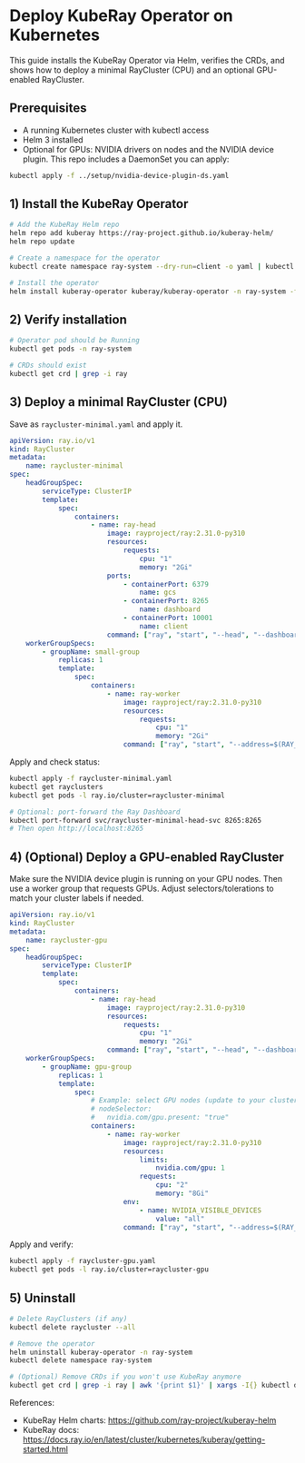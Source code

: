 # Deploy KubeRay Operator on Kubernetes

This guide installs the KubeRay Operator via Helm, verifies the CRDs, and shows how to deploy a minimal RayCluster (CPU) and an optional GPU-enabled RayCluster.

## Prerequisites

- A running Kubernetes cluster with kubectl access
- Helm 3 installed
- Optional for GPUs: NVIDIA drivers on nodes and the NVIDIA device plugin. This repo includes a DaemonSet you can apply:

```bash
kubectl apply -f ../setup/nvidia-device-plugin-ds.yaml
```

## 1) Install the KubeRay Operator

```bash
# Add the KubeRay Helm repo
helm repo add kuberay https://ray-project.github.io/kuberay-helm/
helm repo update

# Create a namespace for the operator
kubectl create namespace ray-system --dry-run=client -o yaml | kubectl apply -f -

# Install the operator
helm install kuberay-operator kuberay/kuberay-operator -n ray-system -f k8s/kuberay-operator-values.yaml
```

## 2) Verify installation

```bash
# Operator pod should be Running
kubectl get pods -n ray-system

# CRDs should exist
kubectl get crd | grep -i ray
```

## 3) Deploy a minimal RayCluster (CPU)

Save as `raycluster-minimal.yaml` and apply it.

```yaml
apiVersion: ray.io/v1
kind: RayCluster
metadata:
	name: raycluster-minimal
spec:
	headGroupSpec:
		serviceType: ClusterIP
		template:
			spec:
				containers:
					- name: ray-head
						image: rayproject/ray:2.31.0-py310
						resources:
							requests:
								cpu: "1"
								memory: "2Gi"
						ports:
							- containerPort: 6379
								name: gcs
							- containerPort: 8265
								name: dashboard
							- containerPort: 10001
								name: client
						command: ["ray", "start", "--head", "--dashboard-host=0.0.0.0"]
	workerGroupSpecs:
		- groupName: small-group
			replicas: 1
			template:
				spec:
					containers:
						- name: ray-worker
							image: rayproject/ray:2.31.0-py310
							resources:
								requests:
									cpu: "1"
									memory: "2Gi"
							command: ["ray", "start", "--address=$(RAY_HEAD_SERVICE_HOST):6379"]
```

Apply and check status:

```bash
kubectl apply -f raycluster-minimal.yaml
kubectl get rayclusters
kubectl get pods -l ray.io/cluster=raycluster-minimal

# Optional: port-forward the Ray Dashboard
kubectl port-forward svc/raycluster-minimal-head-svc 8265:8265
# Then open http://localhost:8265
```

## 4) (Optional) Deploy a GPU-enabled RayCluster

Make sure the NVIDIA device plugin is running on your GPU nodes. Then use a worker group that requests GPUs. Adjust selectors/tolerations to match your cluster labels if needed.

```yaml
apiVersion: ray.io/v1
kind: RayCluster
metadata:
	name: raycluster-gpu
spec:
	headGroupSpec:
		serviceType: ClusterIP
		template:
			spec:
				containers:
					- name: ray-head
						image: rayproject/ray:2.31.0-py310
						resources:
							requests:
								cpu: "1"
								memory: "2Gi"
						command: ["ray", "start", "--head", "--dashboard-host=0.0.0.0"]
	workerGroupSpecs:
		- groupName: gpu-group
			replicas: 1
			template:
				spec:
					# Example: select GPU nodes (update to your cluster's labels if different)
					# nodeSelector:
					#   nvidia.com/gpu.present: "true"
					containers:
						- name: ray-worker
							image: rayproject/ray:2.31.0-py310
							resources:
								limits:
									nvidia.com/gpu: 1
								requests:
									cpu: "2"
									memory: "8Gi"
							env:
								- name: NVIDIA_VISIBLE_DEVICES
									value: "all"
							command: ["ray", "start", "--address=$(RAY_HEAD_SERVICE_HOST):6379"]
```

Apply and verify:

```bash
kubectl apply -f raycluster-gpu.yaml
kubectl get pods -l ray.io/cluster=raycluster-gpu
```

## 5) Uninstall

```bash
# Delete RayClusters (if any)
kubectl delete raycluster --all

# Remove the operator
helm uninstall kuberay-operator -n ray-system
kubectl delete namespace ray-system

# (Optional) Remove CRDs if you won't use KubeRay anymore
kubectl get crd | grep -i ray | awk '{print $1}' | xargs -I{} kubectl delete crd {}
```

References:
- KubeRay Helm charts: https://github.com/ray-project/kuberay-helm
- KubeRay docs: https://docs.ray.io/en/latest/cluster/kubernetes/kuberay/getting-started.html

